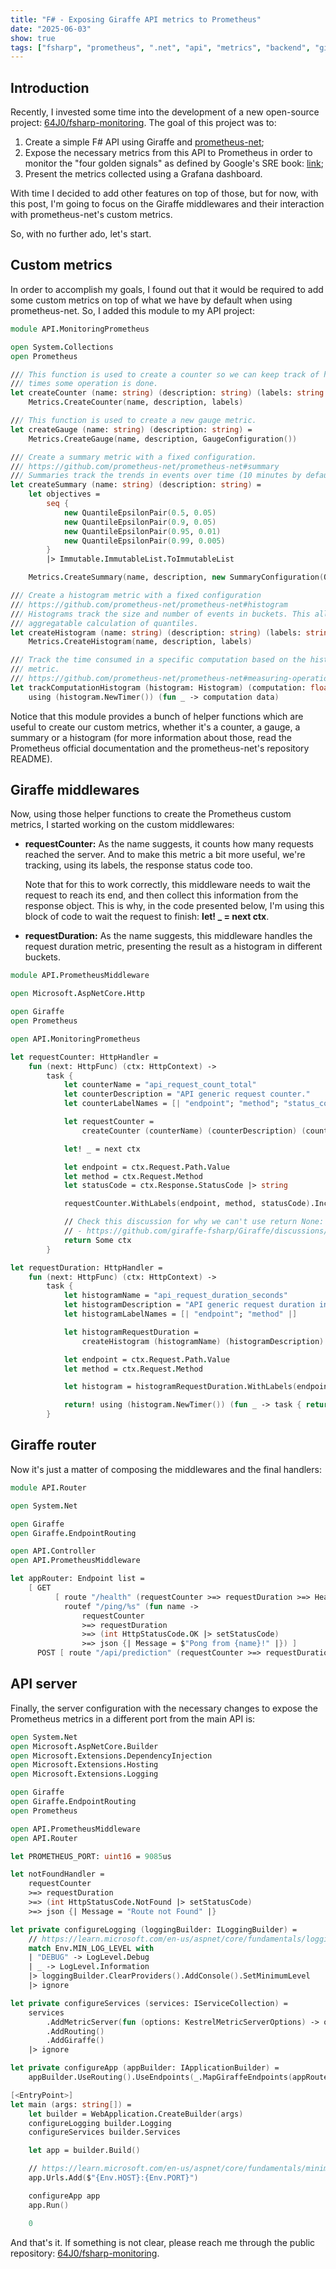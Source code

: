 ```yaml
---
title: "F# - Exposing Giraffe API metrics to Prometheus"
date: "2025-06-03"
show: true
tags: ["fsharp", "prometheus", ".net", "api", "metrics", "backend", "giraffe", "monitoring"]
---
```


## Introduction

Recently, I invested some time into the development of a new open-source project: [64J0/fsharp-monitoring](https://github.com/64J0/fsharp-monitoring). The goal of this project was to:

1.  Create a simple F# API using Giraffe and [prometheus-net](https://github.com/prometheus-net/prometheus-net);
2.  Expose the necessary metrics from this API to Prometheus in order to monitor the "four golden signals" as defined by Google's SRE book: [link](https://sre.google/sre-book/monitoring-distributed-systems/#xref_monitoring_golden-signals);
3.  Present the metrics collected using a Grafana dashboard.

With time I decided to add other features on top of those, but for now, with this post, I'm going to focus on the Giraffe middlewares and their interaction with prometheus-net's custom metrics.

So, with no further ado, let's start.

## Custom metrics

In order to accomplish my goals, I found out that it would be required to add some custom metrics on top of what we have by default when using prometheus-net. So, I added this module to my API project:

```fsharp
module API.MonitoringPrometheus

open System.Collections
open Prometheus

/// This function is used to create a counter so we can keep track of how many
/// times some operation is done.
let createCounter (name: string) (description: string) (labels: string array) =
    Metrics.CreateCounter(name, description, labels)

/// This function is used to create a new gauge metric.
let createGauge (name: string) (description: string) =
    Metrics.CreateGauge(name, description, GaugeConfiguration())

/// Create a summary metric with a fixed configuration.
/// https://github.com/prometheus-net/prometheus-net#summary
/// Summaries track the trends in events over time (10 minutes by default).
let createSummary (name: string) (description: string) =
    let objectives =
        seq {
            new QuantileEpsilonPair(0.5, 0.05)
            new QuantileEpsilonPair(0.9, 0.05)
            new QuantileEpsilonPair(0.95, 0.01)
            new QuantileEpsilonPair(0.99, 0.005)
        }
        |> Immutable.ImmutableList.ToImmutableList

    Metrics.CreateSummary(name, description, new SummaryConfiguration(Objectives = objectives))

/// Create a histogram metric with a fixed configuration
/// https://github.com/prometheus-net/prometheus-net#histogram
/// Histograms track the size and number of events in buckets. This allows for
/// aggregatable calculation of quantiles.
let createHistogram (name: string) (description: string) (labels: string array) =
    Metrics.CreateHistogram(name, description, labels)

/// Track the time consumed in a specific computation based on the histogram
/// metric.
/// https://github.com/prometheus-net/prometheus-net#measuring-operation-duration
let trackComputationHistogram (histogram: Histogram) (computation: float -> float) (data: float) =
    using (histogram.NewTimer()) (fun _ -> computation data)
```

Notice that this module provides a bunch of helper functions which are useful to create our custom metrics, whether it's a counter, a gauge, a summary or a histogram (for more information about those, read the Prometheus official documentation and the prometheus-net's repository README).

## Giraffe middlewares

Now, using those helper functions to create the Prometheus custom metrics, I started working on the custom middlewares:

-   **requestCounter:** As the name suggests, it counts how many requests reached the server. And to make this metric a bit more useful, we're tracking, using its labels, the response status code too.

    Note that for this to work correctly, this middleware needs to wait the request to reach its end, and then collect this information from the response object. This is why, in the code presented below, I'm using this block of code to wait the request to finish: **let! \_ = next ctx**.

-   **requestDuration:** As the name suggests, this middleware handles the request duration metric, presenting the result as a histogram in different buckets.

```fsharp
module API.PrometheusMiddleware

open Microsoft.AspNetCore.Http

open Giraffe
open Prometheus

open API.MonitoringPrometheus

let requestCounter: HttpHandler =
    fun (next: HttpFunc) (ctx: HttpContext) ->
        task {
            let counterName = "api_request_count_total"
            let counterDescription = "API generic request counter."
            let counterLabelNames = [| "endpoint"; "method"; "status_code" |]

            let requestCounter =
                createCounter (counterName) (counterDescription) (counterLabelNames)

            let! _ = next ctx

            let endpoint = ctx.Request.Path.Value
            let method = ctx.Request.Method
            let statusCode = ctx.Response.StatusCode |> string

            requestCounter.WithLabels(endpoint, method, statusCode).Inc()

            // Check this discussion for why we can't use return None:
            // - https://github.com/giraffe-fsharp/Giraffe/discussions/659
            return Some ctx
        }

let requestDuration: HttpHandler =
    fun (next: HttpFunc) (ctx: HttpContext) ->
        task {
            let histogramName = "api_request_duration_seconds"
            let histogramDescription = "API generic request duration in seconds."
            let histogramLabelNames = [| "endpoint"; "method" |]

            let histogramRequestDuration =
                createHistogram (histogramName) (histogramDescription) (histogramLabelNames)

            let endpoint = ctx.Request.Path.Value
            let method = ctx.Request.Method

            let histogram = histogramRequestDuration.WithLabels(endpoint, method)

            return! using (histogram.NewTimer()) (fun _ -> task { return! next ctx })
        }

```

## Giraffe router

Now it's just a matter of composing the middlewares and the final handlers:

```fsharp
module API.Router

open System.Net

open Giraffe
open Giraffe.EndpointRouting

open API.Controller
open API.PrometheusMiddleware

let appRouter: Endpoint list =
    [ GET
          [ route "/health" (requestCounter >=> requestDuration >=> Health.index ())
            routef "/ping/%s" (fun name ->
                requestCounter
                >=> requestDuration
                >=> (int HttpStatusCode.OK |> setStatusCode)
                >=> json {| Message = $"Pong from {name}!" |}) ]
      POST [ route "/api/prediction" (requestCounter >=> requestDuration >=> Prediction.createController ()) ] ]
```

## API server

Finally, the server configuration with the necessary changes to expose the Prometheus metrics in a different port from the main API is:

```fsharp
open System.Net
open Microsoft.AspNetCore.Builder
open Microsoft.Extensions.DependencyInjection
open Microsoft.Extensions.Hosting
open Microsoft.Extensions.Logging

open Giraffe
open Giraffe.EndpointRouting
open Prometheus

open API.PrometheusMiddleware
open API.Router

let PROMETHEUS_PORT: uint16 = 9085us

let notFoundHandler =
    requestCounter
    >=> requestDuration
    >=> (int HttpStatusCode.NotFound |> setStatusCode)
    >=> json {| Message = "Route not Found" |}

let private configureLogging (loggingBuilder: ILoggingBuilder) =
    // https://learn.microsoft.com/en-us/aspnet/core/fundamentals/logging#logging-providers
    match Env.MIN_LOG_LEVEL with
    | "DEBUG" -> LogLevel.Debug
    | _ -> LogLevel.Information
    |> loggingBuilder.ClearProviders().AddConsole().SetMinimumLevel
    |> ignore

let private configureServices (services: IServiceCollection) =
    services
        .AddMetricServer(fun (options: KestrelMetricServerOptions) -> options.Port <- PROMETHEUS_PORT)
        .AddRouting()
        .AddGiraffe()
    |> ignore

let private configureApp (appBuilder: IApplicationBuilder) =
    appBuilder.UseRouting().UseEndpoints(_.MapGiraffeEndpoints(appRouter)).UseGiraffe(notFoundHandler)

[<EntryPoint>]
let main (args: string[]) =
    let builder = WebApplication.CreateBuilder(args)
    configureLogging builder.Logging
    configureServices builder.Services

    let app = builder.Build()

    // https://learn.microsoft.com/en-us/aspnet/core/fundamentals/minimal-apis/webapplication#working-with-ports
    app.Urls.Add($"{Env.HOST}:{Env.PORT}")

    configureApp app
    app.Run()

    0
```

And that's it. If something is not clear, please reach me through the public repository: [64J0/fsharp-monitoring](https://github.com/64J0/fsharp-monitoring).

